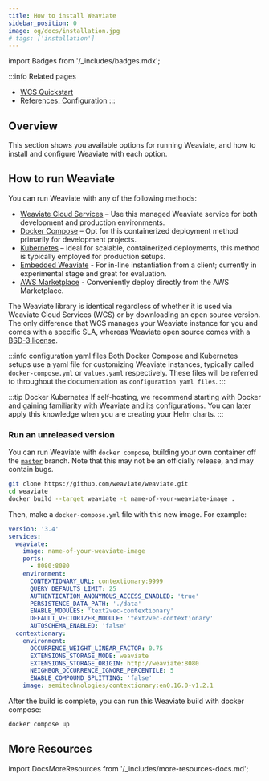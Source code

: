 ```yaml
---
title: How to install Weaviate
sidebar_position: 0
image: og/docs/installation.jpg
# tags: ['installation']
---
```

import Badges from '/_includes/badges.mdx';

<Badges/>

:::info Related pages
- [WCS Quickstart](../../wcs/quickstart.mdx)
- [References: Configuration](../configuration/index.md)
:::

## Overview

This section shows you available options for running Weaviate, and how to install and configure Weaviate with each option.

## How to run Weaviate

You can run Weaviate with any of the following methods:

* [Weaviate Cloud Services](../../wcs/quickstart.mdx) – Use this managed Weaviate service for both development and production environments.
* [Docker Compose](./docker-compose.md) – Opt for this containerized deployment method primarily for development projects.
* [Kubernetes](./kubernetes.md) – Ideal for scalable, containerized deployments, this method is typically employed for production setups.
* [Embedded Weaviate](./embedded.md) - For in-line instantiation from a client; currently in experimental stage and great for evaluation.
* [AWS Marketplace](./aws-marketplace.md) - Conveniently deploy directly from the AWS Marketplace.

The Weaviate library is identical regardless of whether it is used via Weaviate Cloud Services (WCS) or by downloading an open source version. The only difference that WCS manages your Weaviate instance for you and comes with a specific SLA, whereas Weaviate open source comes with a [BSD-3 license](https://github.com/weaviate/weaviate/blob/master/LICENSE).

:::info configuration yaml files
Both Docker Compose and Kubernetes setups use a yaml file for customizing Weaviate instances, typically called `docker-compose.yml` or `values.yaml` respectively. These files will be referred to throughout the documentation as `configuration yaml files`.
:::

:::tip Docker <i class="fa-regular fa-circle-arrow-right"></i> Kubernetes
If self-hosting, we recommend starting with Docker and gaining familiarity with Weaviate and its configurations. You can later apply this knowledge when you are creating your Helm charts.
:::

### Run an unreleased version

You can run Weaviate with `docker compose`, building your own container off the [`master`](https://github.com/weaviate/weaviate) branch. Note that this may not be an officially release, and may contain bugs.

```sh
git clone https://github.com/weaviate/weaviate.git
cd weaviate
docker build --target weaviate -t name-of-your-weaviate-image .
```

Then, make a `docker-compose.yml` file with this new image. For example:

```yml
version: '3.4'
services:
  weaviate:
    image: name-of-your-weaviate-image
    ports:
      - 8080:8080
    environment:
      CONTEXTIONARY_URL: contextionary:9999
      QUERY_DEFAULTS_LIMIT: 25
      AUTHENTICATION_ANONYMOUS_ACCESS_ENABLED: 'true'
      PERSISTENCE_DATA_PATH: './data'
      ENABLE_MODULES: 'text2vec-contextionary'
      DEFAULT_VECTORIZER_MODULE: 'text2vec-contextionary'
      AUTOSCHEMA_ENABLED: 'false'
  contextionary:
    environment:
      OCCURRENCE_WEIGHT_LINEAR_FACTOR: 0.75
      EXTENSIONS_STORAGE_MODE: weaviate
      EXTENSIONS_STORAGE_ORIGIN: http://weaviate:8080
      NEIGHBOR_OCCURRENCE_IGNORE_PERCENTILE: 5
      ENABLE_COMPOUND_SPLITTING: 'false'
    image: semitechnologies/contextionary:en0.16.0-v1.2.1
```

After the build is complete, you can run this Weaviate build with docker compose:

```bash
docker compose up
```

## More Resources

import DocsMoreResources from '/_includes/more-resources-docs.md';

<DocsMoreResources />
